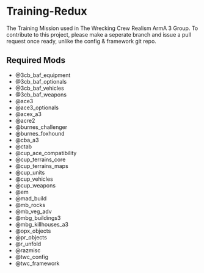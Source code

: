 # Training-Redux
The Training Mission used in The Wrecking Crew Realism ArmA 3 Group. To contribute to this project, please make a seperate branch and issue a pull request once ready, unlike the config & framework git repo.

## Required Mods
* @3cb_baf_equipment
* @3cb_baf_optionals
* @3cb_baf_vehicles
* @3cb_baf_weapons
* @ace3
* @ace3_optionals
* @acex_a3
* @acre2
* @burnes_challenger
* @burnes_foxhound
* @cba_a3
* @ctab
* @cup_ace_compatibility
* @cup_terrains_core
* @cup_terrains_maps
* @cup_units
* @cup_vehicles
* @cup_weapons
* @em
* @mad_build
* @mb_rocks
* @mb_veg_adv
* @mbg_buildings3
* @mbg_killhouses_a3
* @opx_objects
* @pr_objects
* @r_unfold
* @razmisc
* @twc_config
* @twc_framework
